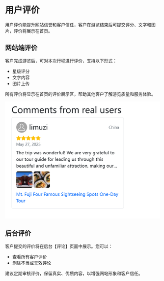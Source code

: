 # 用户评价

用户评价能提升网站信誉和客户信任，客户在游览结束后可提交评分、文字和图片，评价将展示在首页。

## 网站端评价

客户完成游览后，可对本次行程进行评价，支持以下形式：

- 星级评分
- 文字内容
- 图片上传

所有评价将显示在首页的评价展示区，帮助其他客户了解游览质量和服务体验。

![评价](images/Comments.jpg)

## 后台评价

客户提交的评价将在后台【评论】页面中展示。您可以：

- 查看所有客户评价
- 删除不当或无效评论

建议定期审核评价，保留真实、优质内容，以增强网站形象和客户信任。
